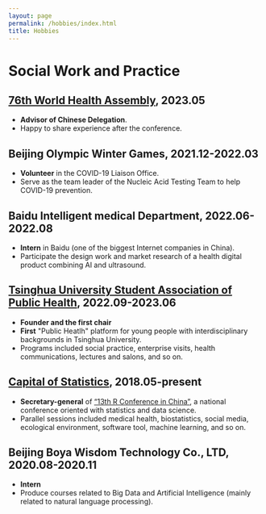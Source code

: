 ```yaml
---
layout: page
permalink: /hobbies/index.html
title: Hobbies
---
```


# Social Work and Practice

## [76th World Health Assembly](https://www.who.int/about/governance/world-health-assembly/seventy-sixth-world-health-assembly), 2023.05

- **Advisor of Chinese Delegation**. 
- Happy to share experience after the conference.

## Beijing Olympic Winter Games, 2021.12-2022.03
- **Volunteer** in the COVID-19 Liaison Office.
- Serve as the team leader of the Nucleic Acid Testing Team to help COVID-19 prevention.

## Baidu Intelligent medical Department, 2022.06-2022.08

- **Intern** in Baidu (one of the biggest Internet companies in China).
- Participate the design work and market research of a health digital product combining AI and ultrasound.

## [Tsinghua University Student Association of Public Health](https://mp.weixin.qq.com/s/BozdTm2_fw8OK4m6T4Hkyw), 2022.09-2023.06

- **Founder and the first chair**
- **First** "Public Heatlh" platform for young people with interdisciplinary backgrounds in Tsinghua University.
- Programs included social practice, enterprise visits, health communications, lectures and salons, and so on.

## [Capital of Statistics](https://cosx.org/), 2018.05-present
- **Secretary-general** of [“13th R Conference in China”](https://mp.weixin.qq.com/s/JgVI25RmlWL0qYhHWc9bfw), a national conference oriented with statistics and data science. 
- Parallel sessions included medical health, biostatistics, social media, ecological environment, software tool, machine learning, and so on.

## Beijing Boya Wisdom Technology Co., LTD, 2020.08-2020.11
- **Intern** 
- Produce courses related to Big Data and Artificial Intelligence (mainly related to natural language processing).
